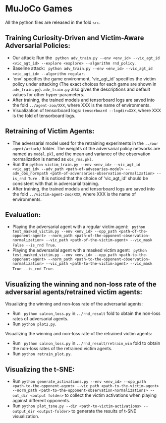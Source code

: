 
# MuJoCo Games

All the python files are released in the fold ```src```.

## Training Curiosity-Driven and Victim-Aware Adversarial Policies:

- Our attack: Run the ``` python adv_train.py --env <env_id> --vic_agt_id <vic_agt_id> --explore <explore> --algorithm rnd_policy```.
- Baseline attack: ``` python adv_train.py --env <env_id> --vic_agt_id <vic_agt_id> --algorithm regular```.
- 'env' specifies the game environment, 'vic_agt_id' specifies the victim policy under attacking (The exact choices for each game are shown in ```adv_train.py```). ```adv_train.py``` also gives the descriptions and default values for other hyper-parameters.
- After training, the trained models and tensorboard logs are saved into the fold ``` ../agent-zoo/XXX ```, where XXX is the name of environments.
- Visualization of tensorboard logs: ``` tensorboard --logdir=XXX ```, where XXX is the fold of tensorboard logs.

## Retraining of Victim Agents:

- The adversarial model used for the retraining experiments in the ```../our agent/attack/``` folder. The weights of the adversarial policy networks are named as ```model.pkl```, and the mean and variance of the observation normalization is named as ```obs_rms.pkl```.
- Run the ```python victim_train.py --env <env_id> --vic_agt_id <vic_agt_id> --adv_path <path-of-advesaries-model> --adv_obs_normpath <path-of-adversaries-observation-normalization> --is_rnd Ture ```. It is noticed that the choice of 'vic_agt_id' should be consistent with that in adversarial training.
- After training, the trained models and tensorboard logs are saved into the fold ``` ../victim-agent-zoo/XXX ```, where XXX is the name of environments.

## Evaluation:

- Playing the adversarial agent with a regular victim agent: ``` python test_masked_victim.py --env <env_id> --opp_path <path-of-the-opponent-agent> --norm_path <path-of-the-opponent-observation-normalization> --vic_path <path-of-the-victim-agent> --vic_mask False --is_rnd True```.
- Playing the adversarial agent with a masked victim agent: ``` python test_masked_victim.py --env <env_id> --opp_path <path-to-the-opponent-agent> --norm_path <path-to-the-opponent-observation-normalization> --vic_path <path-to-the-victim-agent> --vic_mask True --is_rnd True```.

## Visualizing the winning and non-loss rate of the adversarial agents/retrained victim agents:
Visualizing the winning and non-loss rate of the adversarial agents:
- Run ``` python calnon_loss.py``` in ```../rnd_result``` fold to obtain the non-loss rates of adversarial agents.
- Run ```python plot2.py```.

Visualizing the winning and non-loss rate of the retrained victim agents:
- Run ``` python calnon_loss.py``` in ```../rnd_result/retrain_win``` fold to obtain the non-loss rates of the retrained victim agents.
- Run ```python retrain_plot.py```.

## Visualizing the t-SNE:

- Run ```python generate_activations.py --env <env_id> --opp_path <path-to-the-opponent-agent> --vic_path <path-to-the-victim-agent> --norm_path <path-to-the-opponent-observation-normalizations> --out_dir <output folder>``` to collect the victim activations when playing against different opponents.
- Run ```python plot_tsne.py --dir <path-to-victim-activations> --output_dir <output-folder>``` to generate the results of t-SNE visualization.



